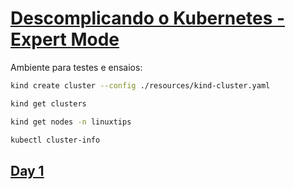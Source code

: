 # [Descomplicando o Kubernetes - Expert Mode](https://github.com/badtuxx/CertifiedContainersExpert/tree/main/DescomplicandoKubernetes#descomplicando-o-kubernetes---expert-mode)

Ambiente para testes e ensaios:

```sh
kind create cluster --config ./resources/kind-cluster.yaml

kind get clusters

kind get nodes -n linuxtips

kubectl cluster-info
```

## [Day 1](https://github.com/badtuxx/CertifiedContainersExpert/tree/main/DescomplicandoKubernetes/day-1#day-1)

